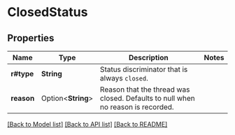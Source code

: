 # ClosedStatus

## Properties

Name | Type | Description | Notes
------------ | ------------- | ------------- | -------------
**r#type** | **String** | Status discriminator that is always `closed`. | 
**reason** | Option<**String**> | Reason that the thread was closed. Defaults to null when no reason is recorded. | 

[[Back to Model list]](../README.md#documentation-for-models) [[Back to API list]](../README.md#documentation-for-api-endpoints) [[Back to README]](../README.md)


